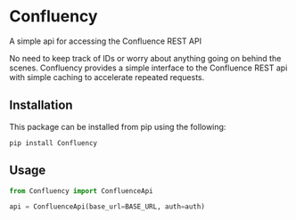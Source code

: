 # Confluency
A simple api for accessing the Confluence REST API

No need to keep track of IDs or worry about anything going on behind the scenes. Confluency provides a simple interface to the Confluence REST api with simple caching to accelerate repeated requests.


## Installation
This package can be installed from pip using the following:
```
pip install Confluency
```

## Usage

```python
from Confluency import ConfluenceApi

api = ConfluenceApi(base_url=BASE_URL, auth=auth)
```

